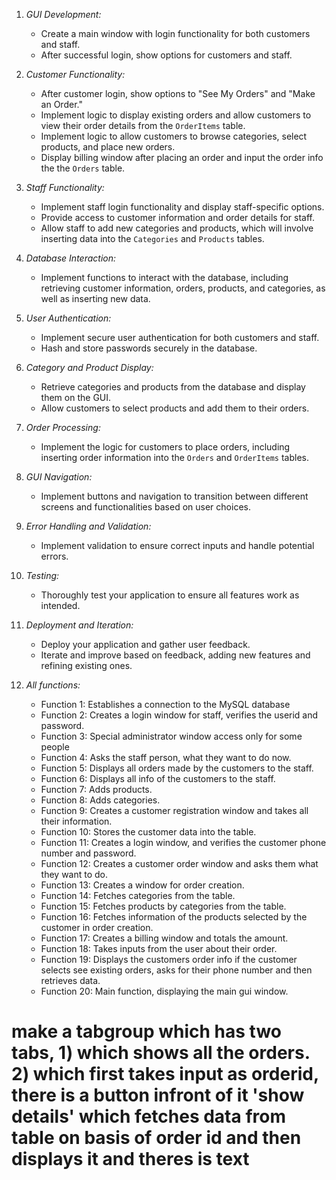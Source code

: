 1. *GUI Development:*

   - Create a main window with login functionality for both customers and staff.
   - After successful login, show options for customers and staff.

2. *Customer Functionality:*

   - After customer login, show options to "See My Orders" and "Make an Order."
   - Implement logic to display existing orders and allow customers to view their order details from the `OrderItems` table.
   - Implement logic to allow customers to browse categories, select products, and place new orders.
   - Display billing window after placing an order and input the order info the the `Orders` table.

3. *Staff Functionality:*

   - Implement staff login functionality and display staff-specific options.
   - Provide access to customer information and order details for staff.
   - Allow staff to add new categories and products, which will involve inserting data into the `Categories` and `Products` tables.

4. *Database Interaction:*

   - Implement functions to interact with the database, including retrieving customer information, orders, products, and categories, as well as inserting new data.

5. *User Authentication:*

   - Implement secure user authentication for both customers and staff.
   - Hash and store passwords securely in the database.

6. *Category and Product Display:*

   - Retrieve categories and products from the database and display them on the GUI.
   - Allow customers to select products and add them to their orders.

7. *Order Processing:*

   - Implement the logic for customers to place orders, including inserting order information into the `Orders` and `OrderItems` tables.

8. *GUI Navigation:*

   - Implement buttons and navigation to transition between different screens and functionalities based on user choices.

9. *Error Handling and Validation:*

   - Implement validation to ensure correct inputs and handle potential errors.

10. *Testing:*

    - Thoroughly test your application to ensure all features work as intended.

11. *Deployment and Iteration:*

    - Deploy your application and gather user feedback.
    - Iterate and improve based on feedback, adding new features and refining existing ones.

12. *All functions:*

    - Function 1: Establishes a connection to the MySQL database
    - Function 2: Creates a login window for staff, verifies the userid and password.
    - Function 3: Special administrator window access only for some people
    - Function 4: Asks the staff person, what they want to do now.
    - Function 5: Displays all orders made by the customers to the staff.
    - Function 6: Displays all info of the customers to the staff.
    - Function 7: Adds products.
    - Function 8: Adds categories.
    - Function 9: Creates a customer registration window and takes all their information.
    - Function 10: Stores the customer data into the table.
    - Function 11: Creates a login window, and verifies the customer phone number and password.
    - Function 12: Creates a customer order window and asks them what they want to do.
    - Function 13: Creates a window for order creation.
    - Function 14: Fetches categories from the table.
    - Function 15: Fetches products by categories from the table.
    - Function 16: Fetches information of the products selected by the customer in order creation.
    - Function 17: Creates a billing window and totals the amount.
    - Function 18: Takes inputs from the user about their order.
    - Function 19: Displays the customers order info if the customer selects see existing orders, asks for their phone number and then retrieves data.
    - Function 20: Main function, displaying the main gui window.


   # make a tabgroup which has two tabs, 1) which shows all the orders. 2) which first takes input as orderid, there is a button infront of it 'show details' which fetches data from table on basis of order id and then displays it and theres is text 
